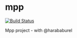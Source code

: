 # mpp
[![Build Status](https://travis-ci.com/rusucosmin/mpp.svg?token=xuckQpxdxdoMNC1YKnMq&branch=master)](https://travis-ci.com/rusucosmin/mpp)

Mpp project - with @harababurel

